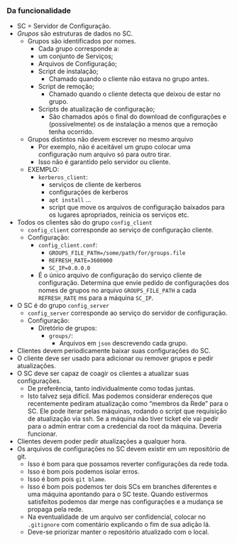 

### Da funcionalidade
* SC = Servidor de Configuração.
* _Grupos_ são estruturas de dados no SC.
  * Grupos são identificados por nomes.
    * Cada grupo corresponde a:
     * um conjunto de Serviços;
     * Arquivos de Configuração;
     * Script   de instalação; 
       * Chamado quando o cliente não estava no grupo antes.
     * Script   de remoção;
       * Chamado quando o cliente detecta que deixou de estar no grupo.
     * Scripts  de atualização de configuração;
       * São chamados após o final do download de configurações e (possivelmente) os de instalação a menos que a remoção tenha ocorrido.
  * Grupos distintos não devem escrever no mesmo arquivo
    * Por exemplo, não é aceitável um grupo colocar uma configuração num arquivo só para outro tirar.
    * Isso não é garantido pelo servidor ou cliente.
  * EXEMPLO:
    * `kerberos_client`:
      * serviços de cliente de kerberos
      * configurações de kerberos
      * `apt install` ...
      * script que move os arquivos de configuração baixados para os lugares apropriados, reinicia os serviços etc. 
 * Todos os clientes são do grupo `config_client`
   * `config_client` corresponde ao serviço de configuração cliente.
   * Configuração:
     * `config_client.conf`:
       * `GROUPS_FILE_PATH=/some/path/for/groups.file`
       * `REFRESH_RATE=3600000`
       * `SC_IP=0.0.0.0`
     * É o único arquivo de configuração do serviço cliente de configuração. Determina que envie pedido de 
     configurações dos nomes de grupos no arquivo `GROUPS_FILE_PATH` a cada `REFRESH_RATE` ms para a máquina 
     `SC_IP`.
 * O SC é do grupo `config_server`
   * `config_server` corresponde ao serviço do servidor de configuração.
   * Configuração:
     * Diretório de grupos:
       * `groups/`:
         * Arquivos em `json` descrevendo cada grupo.
 * Clientes devem periodicamente baixar suas configurações do SC.
 * O cliente deve ser usado para adicionar ou remover grupos e pedir atualizações.
 * O SC deve ser capaz de coagir os clientes a atualizar suas configurações.
   * De preferência, tanto individualmente como todas juntas.
   * Isto talvez seja difícil. Mas podemos considerar endereços que recentemente pediram atualização como “membros 
    da Rede” para o SC. Ele pode iterar pelas máquinas, rodando o script que requisição de atualização via ssh. 
    Se a máquina não tiver ticket ele vai pedir para o admin entrar com a credencial da root da máquina. Deveria
    funcionar.
 * Clientes devem poder pedir atualizações a qualquer hora.
 * Os arquivos de configurações no SC devem existir em um repositório de git.
   * Isso é bom para que possamos reverter configurações da rede toda.
   * Isso é bom pois podemos isolar erros.
   * Isso é bom pois `git blame`.
   * Isso é bom pois podemos ter dois SCs em branches diferentes e uma máquina apontando para o SC teste. Quando 
    estivermos satisfeitos podemos dar merge nas configurações e a mudança se propaga pela rede. 
   * Na eventualidade de um arquivo ser confidencial, colocar no `.gitignore` com comentário explicando o fim de sua adição lá.
   * Deve-se priorizar manter o repositório atualizado com o local.
